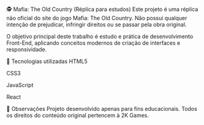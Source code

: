 🕵️ Mafia: The Old Country (Réplica para estudos)
Este projeto é uma réplica não oficial do site do jogo Mafia: The Old Country.
Não possui qualquer intenção de prejudicar, infringir direitos ou se passar pela obra original.

O objetivo principal deste trabalho é estudo e prática de desenvolvimento Front-End, aplicando conceitos modernos de criação de interfaces e responsividade.

🚀 Tecnologias utilizadas
HTML5

CSS3

JavaScript

React

📌 Observações
Projeto desenvolvido apenas para fins educacionais.
Todos os direitos do conteúdo original pertencem à 2K Games.
